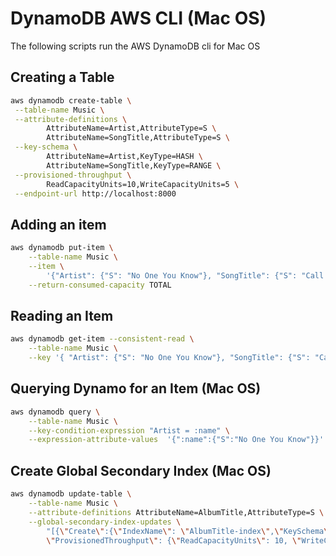 # DynamoDB AWS CLI (Mac OS)

The following scripts run the AWS DynamoDB cli for Mac OS

## Creating a Table

```bash
aws dynamodb create-table \
 --table-name Music \
 --attribute-definitions \
        AttributeName=Artist,AttributeType=S \
        AttributeName=SongTitle,AttributeType=S \
 --key-schema \
        AttributeName=Artist,KeyType=HASH \
        AttributeName=SongTitle,KeyType=RANGE \
 --provisioned-throughput \
        ReadCapacityUnits=10,WriteCapacityUnits=5 \
 --endpoint-url http://localhost:8000
```

## Adding an item

```bash
aws dynamodb put-item \
    --table-name Music \
    --item \
        '{"Artist": {"S": "No One You Know"}, "SongTitle": {"S": "Call Me Today"}, "AlbumTitle": {"S": "Somewhat Famous"}}' \
    --return-consumed-capacity TOTAL 
```

## Reading an Item

```bash
aws dynamodb get-item --consistent-read \
    --table-name Music \
    --key '{ "Artist": {"S": "No One You Know"}, "SongTitle": {"S": "Call Me Today"}}'
```

## Querying Dynamo for an Item (Mac OS)

```bash
aws dynamodb query \
    --table-name Music \
    --key-condition-expression "Artist = :name" \
    --expression-attribute-values  '{":name":{"S":"No One You Know"}}'
```

## Create Global Secondary Index (Mac OS)

```bash
aws dynamodb update-table \
    --table-name Music \
    --attribute-definitions AttributeName=AlbumTitle,AttributeType=S \
    --global-secondary-index-updates \
        "[{\"Create\":{\"IndexName\": \"AlbumTitle-index\",\"KeySchema\":[{\"AttributeName\":\"AlbumTitle\",\"KeyType\":\"HASH\"}], \
        \"ProvisionedThroughput\": {\"ReadCapacityUnits\": 10, \"WriteCapacityUnits\": 5      },\"Projection\":{\"ProjectionType\":\"ALL\"}}}]"
```
